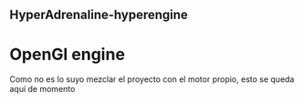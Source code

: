 ## HyperAdrenaline-hyperengine
# OpenGl engine

Como no es lo suyo mezclar el proyecto con el motor propio, esto se queda aquí de momento
